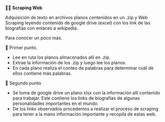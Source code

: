 🕵️‍♂️ <b>Scraping Web</b>

Adquisición de texto en archivos planos contenidos en un .zip y Web Scraping leyendo contenido de google drive (excel) con los link de las biografías con enlaces a wikipedia.

Para conocer un poco más.

🍉 Primer punto.
* Lee en ruta los planos almacenados allí en .zip.
* Extrae la información de los .zip y luego lee los planos.
* En cada plano realiza el conteo de palabras para determinar cuál de ellos contiene más palabras.

🍉 Segundo punto
* Se toma de google drive un plano xlsx con la información allí contenido para trabajar. Este contiene los links de biografías de algunas personalidades importantes en el mundo.
* De los links observados procedemos a realizar el proceso de scraping para tener a la mano información importante y recopila de estas web.
